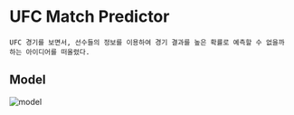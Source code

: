 
# UFC Match Predictor

    UFC 경기를 보면서, 선수들의 정보를 이용하여 경기 결과를 높은 확률로 예측할 수 없을까 하는 아이디어를 떠올렸다.

## Model
![model](https://user-images.githubusercontent.com/71556009/187060537-3a0521be-8bc4-47cf-9cbc-d55a2671a314.PNG)

